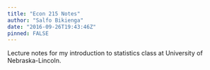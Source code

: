 ```yaml
---
title: "Econ 215 Notes"
author: "Salfo Bikienga"
date: "2016-09-26T19:43:46Z"
pinned: FALSE
---
```


Lecture notes for my introduction to statistics class at University of Nebraska-Lincoln.

